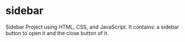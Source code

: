 # sidebar
Sidebar Project using HTML, CSS, and JavaScript. It contains: a sidebar button to open it and the close button of it.
